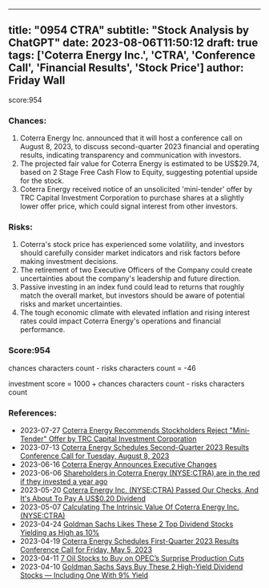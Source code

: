
---
title: "0954 CTRA"
subtitle: "Stock Analysis by ChatGPT"
date: 2023-08-06T11:50:12
draft: true
tags: ['Coterra Energy Inc.', 'CTRA', 'Conference Call', 'Financial Results', 'Stock Price']
author: Friday Wall
---

score:954
### Chances:
1. Coterra Energy Inc. announced that it will host a conference call on August 8, 2023, to discuss second-quarter 2023 financial and operating results, indicating transparency and communication with investors.
2. The projected fair value for Coterra Energy is estimated to be US$29.74, based on 2 Stage Free Cash Flow to Equity, suggesting potential upside for the stock.
3. Coterra Energy received notice of an unsolicited 'mini-tender' offer by TRC Capital Investment Corporation to purchase shares at a slightly lower offer price, which could signal interest from other investors.
### Risks:
1. Coterra's stock price has experienced some volatility, and investors should carefully consider market indicators and risk factors before making investment decisions.
2. The retirement of two Executive Officers of the Company could create uncertainties about the company's leadership and future direction.
3. Passive investing in an index fund could lead to returns that roughly match the overall market, but investors should be aware of potential risks and market uncertainties.
4. The tough economic climate with elevated inflation and rising interest rates could impact Coterra Energy's operations and financial performance.
### Score:954
chances characters count - risks characters count = -46

investment score = 1000 + chances characters count - risks characters count
### References:
- 2023-07-27 [Coterra Energy Recommends Stockholders Reject "Mini-Tender" Offer by TRC Capital Investment Corporation](https://finance.yahoo.com/news/coterra-energy-recommends-stockholders-reject-225900558.html?.tsrc=rss)
- 2023-07-13 [Coterra Energy Schedules Second-Quarter 2023 Results Conference Call for Tuesday, August 8, 2023](https://finance.yahoo.com/news/coterra-energy-schedules-second-quarter-200500202.html?.tsrc=rss)
- 2023-06-16 [Coterra Energy Announces Executive Changes](https://finance.yahoo.com/news/coterra-energy-announces-executive-changes-202000459.html?.tsrc=rss)
- 2023-06-06 [Shareholders in Coterra Energy (NYSE:CTRA) are in the red if they invested a year ago](https://finance.yahoo.com/news/shareholders-coterra-energy-nyse-ctra-175514592.html?.tsrc=rss)
- 2023-05-20 [Coterra Energy Inc. (NYSE:CTRA) Passed Our Checks, And It's About To Pay A US$0.20 Dividend](https://finance.yahoo.com/news/coterra-energy-inc-nyse-ctra-121646683.html?.tsrc=rss)
- 2023-05-07 [Calculating The Intrinsic Value Of Coterra Energy Inc. (NYSE:CTRA)](https://finance.yahoo.com/news/calculating-intrinsic-value-coterra-energy-143209003.html?.tsrc=rss)
- 2023-04-24 [Goldman Sachs Likes These 2 Top Dividend Stocks Yielding as High as 10%](https://finance.yahoo.com/news/goldman-sachs-likes-2-top-133156293.html?.tsrc=rss)
- 2023-04-19 [Coterra Energy Schedules First-Quarter 2023 Results Conference Call for Friday, May 5, 2023](https://finance.yahoo.com/news/coterra-energy-schedules-first-quarter-200500898.html?.tsrc=rss)
- 2023-04-11 [7 Oil Stocks to Buy on OPEC’s Surprise Production Cuts](https://finance.yahoo.com/news/7-oil-stocks-buy-opec-011732979.html?.tsrc=rss)
- 2023-04-10 [Goldman Sachs Says Buy These 2 High-Yield Dividend Stocks — Including One With 9% Yield](https://finance.yahoo.com/news/goldman-sachs-says-buy-2-140806851.html?.tsrc=rss)


                